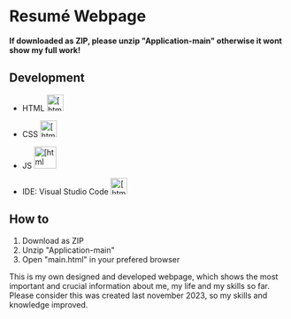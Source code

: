 # Resumé Webpage
**If downloaded as ZIP, please unzip "Application-main" otherwise it wont show my full work!**


## Development

- HTML <img src="https://cdn.icon-icons.com/icons2/2107/PNG/512/file_type_html_icon_130541.png" alt="[html logo]" width="30"/>
- CSS  <img src="https://cdn.icon-icons.com/icons2/1826/PNG/512/4202020css3htmllogosocialsocialmedia-115668_115633.png" alt="[html logo]" width="30"/>
- JS   <img src="https://static.vecteezy.com/system/resources/previews/027/127/560/original/javascript-logo-javascript-icon-transparent-free-png.png" alt="[html logo]" width="40"/>

- IDE: Visual Studio Code <img src="https://upload.wikimedia.org/wikipedia/commons/thumb/9/9a/Visual_Studio_Code_1.35_icon.svg/2048px-Visual_Studio_Code_1.35_icon.svg.png" alt="[html logo]" width="30"/>


## How to 

1. Download as ZIP
2. Unzip "Application-main"
3. Open "main.html" in your prefered browser
   



This is my own designed and developed webpage, which shows the most important and crucial information about me, my life and my skills so far.
Please consider this was created last november 2023, so my skills and knowledge improved. 

